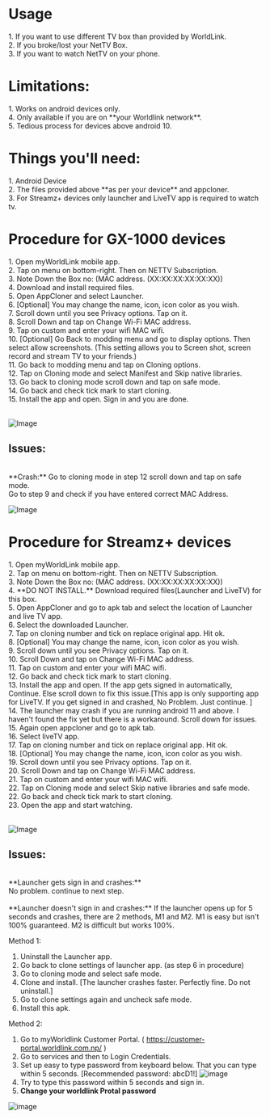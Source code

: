 <H1>Usage</H1>
1. If you want to use different TV box than provided by WorldLink.</br>
2. If you broke/lost your NetTV Box.</br>
3. If you want to watch NetTV on your phone.</br>

<H1>Limitations:</H1>
1. Works on android devices only.</br>
4. Only available if you are on **your Worldlink network**.</br>
5. Tedious process for devices above android 10.</br>

<H1>Things you'll need:</H1>
1. Android Device</br>
2. The files provided above **as per your device** and appcloner.</br>
3. For Streamz+ devices only launcher and LiveTV app is required to watch tv.</br>

<H1>Procedure for GX-1000 devices</H1>
1. Open myWorldLink mobile app.</br>
2. Tap on menu on bottom-right. Then on NETTV Subscription.</br>
3. Note Down the Box no: (MAC address. (XX:XX:XX:XX:XX:XX))</br>
4. Download and install required files.</br>
5. Open AppCloner and select Launcher.</br>
6. [Optional] You may change the name, icon, icon color as you wish.</br>
7. Scroll down until you see Privacy options. Tap on it.</br>
8. Scroll Down and tap on Change Wi-Fi MAC address.</br>
9. Tap on custom and enter your wifi MAC wifi.</br>
10. [Optional] Go Back to modding menu and go to display options. Then select allow screenshots. (This setting allows you to Screen shot, screen record and stream TV to your friends.)</br>
11. Go back to modding menu and tap on Cloning options.</br>
12. Tap on Cloning mode and select Manifest and Skip native libraries.</br>
13. Go back to cloning mode scroll down and tap on safe mode.</br>
14. Go back and check tick mark to start cloning.</br>
15. Install the app and open. Sign in and you are done.</br>
</br>

![Image](https://github.com/Astronxd/ViaTV/assets/32937797/804347aa-ac1b-4964-b86a-caf0ec3c5d43)


<H2> Issues:</H2> </br>
**Crash:**
Go to cloning mode in step 12 scroll down and tap on safe mode.  </br>
Go to step 9 and check if you have entered correct MAC Address.  </br>

![Image](https://github.com/Astronxd/ViaTV/assets/32937797/d06697b9-b0e5-44b7-b224-976a66fef49a)

<H1>Procedure for Streamz+ devices</H1>
1. Open myWorldLink mobile app.</br>
2. Tap on menu on bottom-right. Then on NETTV Subscription.</br>
3. Note Down the Box no: (MAC address. (XX:XX:XX:XX:XX:XX))</br>
4. **DO NOT INSTALL.** Download required files(Launcher and LiveTV) for this box.</br>
5. Open AppCloner and go to apk tab and select the location of Launcher and live TV app.</br>
6. Select the downloaded Launcher.</br>
7. Tap on cloning number and tick on replace original app. Hit ok.</br>
8. [Optional] You may change the name, icon, icon color as you wish.</br>
9. Scroll down until you see Privacy options. Tap on it.</br>
10. Scroll Down and tap on Change Wi-Fi MAC address.</br>
11. Tap on custom and enter your wifi MAC wifi.</br>
12. Go back and check tick mark to start cloning.</br>
13. Install the app and open. If the app gets signed in automatically, Continue. Else scroll down to fix this issue.[This app is only supporting app for LiveTV. If you get signed in and crashed, No Problem. Just continue. ]</br>
14. The launcher may crash if you are running android 11 and above. I haven't found the fix yet but there is a workaround. Scroll down for issues.</br>
15. Again open appcloner and go to apk tab.</br>
16. Select liveTV app.</br>
17. Tap on cloning number and tick on replace original app. Hit ok.</br>
18. [Optional] You may change the name, icon, icon color as you wish.</br>
19. Scroll down until you see Privacy options. Tap on it.</br>
20. Scroll Down and tap on Change Wi-Fi MAC address.</br>
21. Tap on custom and enter your wifi MAC wifi.</br>
22. Tap on Cloning mode and select Skip native libraries and safe mode.</br>
22. Go back and check tick mark to start cloning.</br>
23. Open the app and start watching.</br>
</br>

![Image](https://github.com/Astronxd/ViaTV/assets/32937797/804347aa-ac1b-4964-b86a-caf0ec3c5d43)
</br>


<H2> Issues:</H2> </br>
**Launcher gets sign in and crashes:**</br>
No problem. continue to next step.</br>
</br>
**Launcher doesn't sign in and crashes:**
If the launcher opens up for 5 seconds and crashes, there are 2 methods, M1 and M2. M1 is easy but isn't 100% guaranteed. M2 is difficult but works 100%.</br>

Method 1:
1. Uninstall the Launcher app.
2. Go back to clone settings of launcher app. (as step 6 in procedure)
3. Go to cloning mode and select safe mode.
4. Clone and install. [The launcher crashes faster. Perfectly fine. Do not uninstall.]
5. Go to clone settings again and uncheck safe mode.
6. Install this apk.

Method 2:
1. Go to myWorldlink Customer Portal. ( https://customer-portal.worldlink.com.np/ )
2. Go to services and then to Login Credentials.
3. Set up easy to type password from keyboard below. That you can type within 5 seconds. [Recommended password: abcD1!]
![image](https://github.com/Astronxd/NetTV-WorldLink/assets/32937797/4fc2ff63-7c14-4c7a-8a6e-1ffe5a9f8097)
4. Try to type this password within 5 seconds and sign in.
5. **Change your worldlink Protal password**

![image](https://github.com/Astronxd/NetTV-WorldLink/assets/32937797/08949639-4693-4912-aaf7-f8ec8ff4b4ec)

